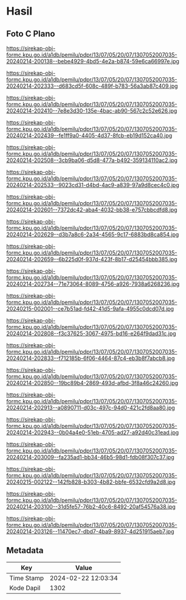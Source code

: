 # Hasil

## Foto C Plano

https://sirekap-obj-formc.kpu.go.id/a1db/pemilu/pdpr/13/07/05/20/07/1307052007035-20240214-200138--bebe4929-4bd5-4e2a-b874-59e6ca66997e.jpg

https://sirekap-obj-formc.kpu.go.id/a1db/pemilu/pdpr/13/07/05/20/07/1307052007035-20240214-202333--d683cd5f-608c-489f-b783-56a3ab87c409.jpg

https://sirekap-obj-formc.kpu.go.id/a1db/pemilu/pdpr/13/07/05/20/07/1307052007035-20240214-202410--7e8e3d30-135e-4bac-ab90-567c2c52e626.jpg

https://sirekap-obj-formc.kpu.go.id/a1db/pemilu/pdpr/13/07/05/20/07/1307052007035-20240214-202439--fe1ff9a0-4405-4d37-8fcb-eb19d152ca40.jpg

https://sirekap-obj-formc.kpu.go.id/a1db/pemilu/pdpr/13/07/05/20/07/1307052007035-20240214-202508--3cb9ba06-d5d8-477a-b492-359134110ac2.jpg

https://sirekap-obj-formc.kpu.go.id/a1db/pemilu/pdpr/13/07/05/20/07/1307052007035-20240214-202533--9023cd31-d4bd-4ac9-a839-97a9d8cec4c0.jpg

https://sirekap-obj-formc.kpu.go.id/a1db/pemilu/pdpr/13/07/05/20/07/1307052007035-20240214-202601--7372dc42-aba4-4032-bb38-e757cbbcdfd8.jpg

https://sirekap-obj-formc.kpu.go.id/a1db/pemilu/pdpr/13/07/05/20/07/1307052007035-20240214-202629--d3b7a8c6-2a34-4565-9c17-6883bd8ca854.jpg

https://sirekap-obj-formc.kpu.go.id/a1db/pemilu/pdpr/13/07/05/20/07/1307052007035-20240214-202659--6b225d0f-937d-423f-8b17-d25454bbb385.jpg

https://sirekap-obj-formc.kpu.go.id/a1db/pemilu/pdpr/13/07/05/20/07/1307052007035-20240214-202734--71e73064-8089-4756-a926-7938a6268236.jpg

https://sirekap-obj-formc.kpu.go.id/a1db/pemilu/pdpr/13/07/05/20/07/1307052007035-20240215-002001--ce7b51ad-fd42-41d5-9afa-4955c0dcd07d.jpg

https://sirekap-obj-formc.kpu.go.id/a1db/pemilu/pdpr/13/07/05/20/07/1307052007035-20240214-202808--f3c37625-3067-4975-bd16-e264f9dad31c.jpg

https://sirekap-obj-formc.kpu.go.id/a1db/pemilu/pdpr/13/07/05/20/07/1307052007035-20240214-202833--f712185b-6f06-4464-87c4-eb3b8f7abcb8.jpg

https://sirekap-obj-formc.kpu.go.id/a1db/pemilu/pdpr/13/07/05/20/07/1307052007035-20240214-202850--19bc89b4-2869-493d-afbd-3f8a46c24260.jpg

https://sirekap-obj-formc.kpu.go.id/a1db/pemilu/pdpr/13/07/05/20/07/1307052007035-20240214-202913--a0890711-d03c-497c-94d0-421c2fd8aa80.jpg

https://sirekap-obj-formc.kpu.go.id/a1db/pemilu/pdpr/13/07/05/20/07/1307052007035-20240214-202943--0b04a4e0-51eb-4705-ad27-a92d40c31ead.jpg

https://sirekap-obj-formc.kpu.go.id/a1db/pemilu/pdpr/13/07/05/20/07/1307052007035-20240214-203009--fa235ad1-bb34-46b5-98d1-fdb08f307c37.jpg

https://sirekap-obj-formc.kpu.go.id/a1db/pemilu/pdpr/13/07/05/20/07/1307052007035-20240215-002122--142fb828-b303-4b82-bbfe-6532cfd9a2d8.jpg

https://sirekap-obj-formc.kpu.go.id/a1db/pemilu/pdpr/13/07/05/20/07/1307052007035-20240214-203100--31d5fe57-76b2-40c6-8492-20af54576a38.jpg

https://sirekap-obj-formc.kpu.go.id/a1db/pemilu/pdpr/13/07/05/20/07/1307052007035-20240214-203126--11470ec7-dbd7-4ba9-8937-4d251915aeb7.jpg


## Metadata

| Key        | Value               |
| ---------- | ------------------- |
| Time Stamp | 2024-02-22 12:03:34 |
| Kode Dapil | 1302                |



